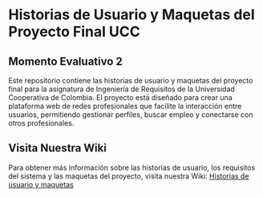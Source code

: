 # Historias de Usuario y Maquetas del Proyecto Final UCC

## Momento Evaluativo 2

Este repositorio contiene las historias de usuario y maquetas del proyecto final para la asignatura de Ingeniería de Requisitos de la Universidad Cooperativa de Colombia. El proyecto está diseñado para crear una plataforma web de redes profesionales que facilite la interacción entre usuarios, permitiendo gestionar perfiles, buscar empleo y conectarse con otros profesionales.

## Visita Nuestra Wiki
Para obtener más información sobre las historias de usuario, los requisitos del sistema y las maquetas del proyecto, visita nuestra Wiki: [Historias de usuario y maquetas](https://github.com/CamiloToroUCC/Historias-de-usuario-y-maquetas-del-proyecto-final-UCC./wiki)
